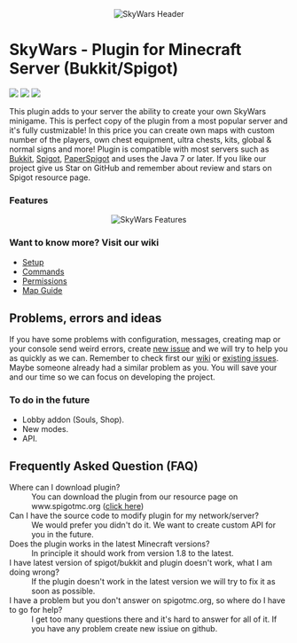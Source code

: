 <div align="center"><img alt="SkyWars Header" src="https://i.imgur.com/fftiJWC.png"></div>

# SkyWars - Plugin for Minecraft Server (Bukkit/Spigot)

![](https://img.shields.io/badge/Java-7_or_later-green.svg?style=flat-square&link=https://java.com)
![](https://img.shields.io/badge/Server-Bukkit%20or%20Spigot-blue.svg?style=flat-square&link=https://spigot.org) 
![](https://img.shields.io/badge/Version-1.8%20--%201.12.2-yellow.svg?style=flat-square&link=https://www.spigotmc.org/resources/leak-sky-wars.18568/)

This plugin adds to your server the ability to create your own SkyWars minigame. This is perfect copy of the plugin from a most popular server and it's fully custmizable! In this price you can create own maps with custom number of the players, own chest equipment, ultra chests, kits, global & normal signs and more! 
Plugin is compatible with most servers such as [Bukkit](https://bukkit.org), [Spigot](https://spigotmc.org), [PaperSpigot](https://paper.readthedocs.io/) 
and uses the Java 7 or later. If you like our project give us Star on GitHub and remember about review and stars on Spigot resource page.

### Features
<div align="center"><img alt="SkyWars Features" src="https://i.imgur.com/rdmJg73.png"></div>
 
### Want to know more? Visit our wiki
* [Setup](https://github.com/Nicc0/Sky-Wars/wiki/Setup)
* [Commands](https://github.com/Nicc0/Sky-Wars/wiki/Commands)
* [Permissions](https://github.com/Nicc0/Sky-Wars/wiki/Commands)
* [Map Guide](https://github.com/Nicc0/Sky-Wars/wiki/Map-Guide)

## Problems, errors and ideas
If you have some problems with configuration, messages, creating map or your console send weird errors, 
create [new issue](https://github.com/Nicc0/Snake-Parkour/issues/new) and we will try to help you as quickly as we can. Remember to check first our [wiki](https://github.com/Nicc0/Snake-Parkour/wiki/) or [existing issues](https://github.com/Nicc0/Snake-Parkour/issues).
Maybe someone already had a similar problem as you. You will save your and our time so we can focus on developing the project.

### To do in the future
- Lobby addon (Souls, Shop).
- New modes.
- API.

## Frequently Asked Question (FAQ)
<dl>
  <dt>Where can I download plugin?</dt>
  <dd>You can download the plugin from our resource page on www.spigotmc.org (<a href="https://www.spigotmc.org/resources/leak-sky-wars.18568/">click here</a>)</dd>

  <dt>Can I have the source code to modify plugin for my network/server?</dt>
  <dd>We would prefer you didn't do it. We want to create custom API for you in the future.</dd>

  <dt>Does the plugin works in the latest Minecraft versions?</dt>
  <dd>In principle it should work from version 1.8 to the latest.</dd>

  <dt>I have latest version of spigot/bukkit and plugin doesn't work, what I am doing wrong?</dt>
  <dd>If the plugin doesn't work in the latest version we will try to fix it as soon as possible.</dd>
  
  <dt>I have a problem but you don't answer on spigotmc.org, so where do I have to go for help?</dt>
  <dd>I get too many questions there and it's hard to answer for all of it. If you have any problem create new issiue on github.</dd>
</dl>
